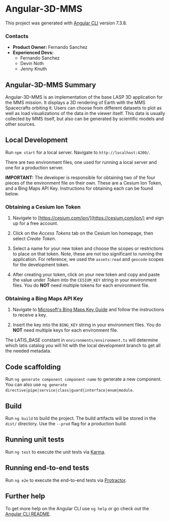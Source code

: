 # Angular-3D-MMS

This project was generated with [Angular CLI](https://github.com/angular/angular-cli) version 7.3.8.

### Contacts

* **Product Owner:**
	Fernando Sanchez
* **Experienced Devs:**
    * Fernando Sanchez
    * Devin Noth
    * Jenny Knuth

## Angular-3D-MMS Summary

Angular-3D-MMS is an implementation of the base LASP 3D application for the MMS mission. It displays a 3D rendering of Earth with the MMS Spacecrafts orbiting it. Users can choose from different datasets to plot as well as load visualizations of the data in the viewer itself. This data is usually collected by MMS itself, but also can be generated by scientific models and other sources.

## Local Development

Run `npm start` for a local server. Navigate to `http://localhost:4200/`.

There are two environment files, one used for running a local server and one for a production server. 

**IMPORTANT:** The developer is responsible for obtaining two of the four pieces of the environment file on their own. These are a Cesium Ion Token, and a Bing Maps API Key. Instructions for obtaining each can be found below.

### Obtaining a Cesium Ion Token

1. Navigate to [https://cesium.com/ion/](https://cesium.com/ion/) and sign up for a free account.

2. Click on the *Access Tokens* tab on the Cesium Ion homepage, then select *Create Token*.

3. Select a name for your new token and choose the scopes or restrictions to place on that token. Note, these are not too significant to running the application. For reference, we used the ```assets:read``` and ```geocode``` scopes for the development token.

4. After creating your token, click on your new token and copy and paste the value under *Token* into the ```CESIUM_KEY``` string in your environment files. You do **NOT** need multiple tokens for each environment file.

### Obtaining a Bing Maps API Key

1. Navigate to [Microsoft's Bing Maps Key Guide](https://docs.microsoft.com/en-us/bingmaps/getting-started/bing-maps-dev-center-help/getting-a-bing-maps-key) and follow the instructions to receive a key.

2. Insert the key into the ```BING_KEY``` string in your environment files. You do **NOT** need multiple keys for each environment file.

The LATIS_BASE constant in `environments/environment.ts` will determine which latis catalog you will hit with the local development branch to get all the needed metadata.

## Code scaffolding

Run `ng generate component component-name` to generate a new component. You can also use `ng generate directive|pipe|service|class|guard|interface|enum|module`.

## Build

Run `ng build` to build the project. The build artifacts will be stored in the `dist/` directory. Use the `--prod` flag for a production build.

## Running unit tests

Run `ng test` to execute the unit tests via [Karma](https://karma-runner.github.io).

## Running end-to-end tests

Run `ng e2e` to execute the end-to-end tests via [Protractor](http://www.protractortest.org/).

## Further help

To get more help on the Angular CLI use `ng help` or go check out the [Angular CLI README](https://github.com/angular/angular-cli/blob/master/README.md).
